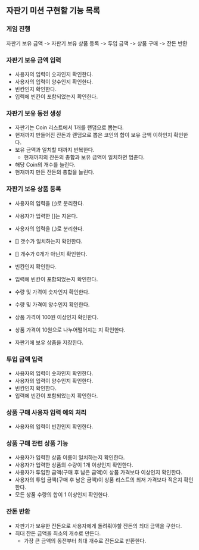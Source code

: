 ## 자판기 미션 구현할 기능 목록

### 게임 진행
자판기 보유 금액 -> 자판기 보유 상품 등록 -> 투입 금액 -> 상품 구매 -> 잔돈 반환

### 자판기 보유 금액 입력
- 사용자의 입력이 숫자인지 확인한다.
- 사용자의 입력이 양수인지 확인한다.
- 빈칸인지 확인한다.
- 입력에 빈칸이 포함되었는지 확인한다.


### 자판기 보유 동전 생성
- 자판기는 Coin 리스트에서 1개를 랜덤으로 뽑는다.
- 현재까지 만들어진 잔돈과 랜덤으로 뽑은 코인의 합이 보유 금액 이하인지 확인한다.
- 보유 금액과 일치할 때까지 반복한다.
    - 현재까지의 잔돈의 총합과 보유 금액이 일치하면 멈춘다.
- 해당 Coin의 개수를 늘린다.
- 현재까지 만든 잔돈의 총합을 늘린다.

### 자판기 보유 상품 등록
- 사용자의 입력을 (;)로 분리한다.
- 사용자가 입력한 []는 지운다.
- 사용자의 입력을 (,)로 분리한다.

- [] 갯수가 일치하는지 확인한다.
- [] 개수가 0개가 아닌지 확인한다.
- 빈칸인지 확인한다.
- 입력에 빈칸이 포함되었는지 확인한다.
- 수량 및 가격이 숫자인지 확인한다.
- 수량 및 가격이 양수인지 확인한다.
- 상품 가격이 100원 이상인지 확인한다.
- 상품 가격이 10원으로 나누어떨어지는 지 확인한다.
- 자판기에 보유 상품을 저장한다.

### 투입 금액 입력
- 사용자의 입력이 숫자인지 확인한다.
- 사용자의 입력이 양수인지 확인한다.
- 빈칸인지 확인한다.
- 입력에 빈칸이 포함되었는지 확인한다.

### 상품 구매 사용자 입력 예외 처리
- 사용자의 입력이 빈칸인지 확인한다.

### 상품 구매 관련 상품 기능
- 사용자가 입력한 상품 이름이 일치하는지 확인한다.
- 사용자가 입력한 상품의 수량이 1개 이상인지 확인한다.
- 사용자가 투입한 금액(구매 후 남은 금액)이 상품 가격보다 이상인지 확인한다.
- 사용자의 투입 금액(구매 후 남은 금액)이 상품 리스트의 최저 가격보다 적은지 확인한다.
- 모든 상품 수량의 합이 1 이상인지 확인한다.

### 잔돈 반환
- 자판기가 보유한 잔돈으로 사용자에게 돌려줘야할 잔돈의 최대 금액을 구한다.
- 최대 잔돈 금액을 최소의 개수로 만든다.
    - 가장 큰 금액의 동전부터 최대 개수로 잔돈으로 반환한다.